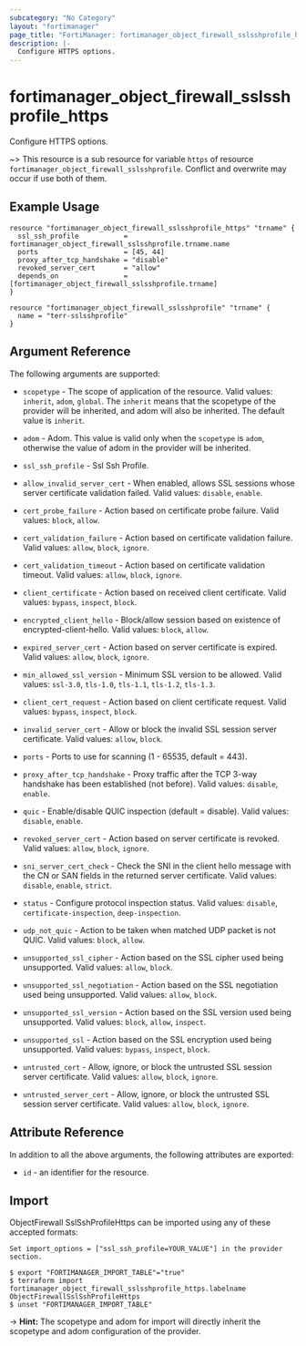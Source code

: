 ```yaml
---
subcategory: "No Category"
layout: "fortimanager"
page_title: "FortiManager: fortimanager_object_firewall_sslsshprofile_https"
description: |-
  Configure HTTPS options.
---
```


# fortimanager_object_firewall_sslsshprofile_https
Configure HTTPS options.

~> This resource is a sub resource for variable `https` of resource `fortimanager_object_firewall_sslsshprofile`. Conflict and overwrite may occur if use both of them.



## Example Usage

```hcl
resource "fortimanager_object_firewall_sslsshprofile_https" "trname" {
  ssl_ssh_profile           = fortimanager_object_firewall_sslsshprofile.trname.name
  ports                     = [45, 44]
  proxy_after_tcp_handshake = "disable"
  revoked_server_cert       = "allow"
  depends_on                = [fortimanager_object_firewall_sslsshprofile.trname]
}

resource "fortimanager_object_firewall_sslsshprofile" "trname" {
  name = "terr-sslsshprofile"
}
```

## Argument Reference


The following arguments are supported:

* `scopetype` - The scope of application of the resource. Valid values: `inherit`, `adom`, `global`. The `inherit` means that the scopetype of the provider will be inherited, and adom will also be inherited. The default value is `inherit`.
* `adom` - Adom. This value is valid only when the `scopetype` is `adom`, otherwise the value of adom in the provider will be inherited.
* `ssl_ssh_profile` - Ssl Ssh Profile.

* `allow_invalid_server_cert` - When enabled, allows SSL sessions whose server certificate validation failed. Valid values: `disable`, `enable`.

* `cert_probe_failure` - Action based on certificate probe failure. Valid values: `block`, `allow`.

* `cert_validation_failure` - Action based on certificate validation failure. Valid values: `allow`, `block`, `ignore`.

* `cert_validation_timeout` - Action based on certificate validation timeout. Valid values: `allow`, `block`, `ignore`.

* `client_certificate` - Action based on received client certificate. Valid values: `bypass`, `inspect`, `block`.

* `encrypted_client_hello` - Block/allow session based on existence of encrypted-client-hello. Valid values: `block`, `allow`.

* `expired_server_cert` - Action based on server certificate is expired. Valid values: `allow`, `block`, `ignore`.

* `min_allowed_ssl_version` - Minimum SSL version to be allowed. Valid values: `ssl-3.0`, `tls-1.0`, `tls-1.1`, `tls-1.2`, `tls-1.3`.

* `client_cert_request` - Action based on client certificate request. Valid values: `bypass`, `inspect`, `block`.

* `invalid_server_cert` - Allow or block the invalid SSL session server certificate. Valid values: `allow`, `block`.

* `ports` - Ports to use for scanning (1 - 65535, default = 443).
* `proxy_after_tcp_handshake` - Proxy traffic after the TCP 3-way handshake has been established (not before). Valid values: `disable`, `enable`.

* `quic` - Enable/disable QUIC inspection (default = disable). Valid values: `disable`, `enable`.

* `revoked_server_cert` - Action based on server certificate is revoked. Valid values: `allow`, `block`, `ignore`.

* `sni_server_cert_check` - Check the SNI in the client hello message with the CN or SAN fields in the returned server certificate. Valid values: `disable`, `enable`, `strict`.

* `status` - Configure protocol inspection status. Valid values: `disable`, `certificate-inspection`, `deep-inspection`.

* `udp_not_quic` - Action to be taken when matched UDP packet is not QUIC. Valid values: `block`, `allow`.

* `unsupported_ssl_cipher` - Action based on the SSL cipher used being unsupported. Valid values: `allow`, `block`.

* `unsupported_ssl_negotiation` - Action based on the SSL negotiation used being unsupported. Valid values: `allow`, `block`.

* `unsupported_ssl_version` - Action based on the SSL version used being unsupported. Valid values: `block`, `allow`, `inspect`.

* `unsupported_ssl` - Action based on the SSL encryption used being unsupported. Valid values: `bypass`, `inspect`, `block`.

* `untrusted_cert` - Allow, ignore, or block the untrusted SSL session server certificate. Valid values: `allow`, `block`, `ignore`.

* `untrusted_server_cert` - Allow, ignore, or block the untrusted SSL session server certificate. Valid values: `allow`, `block`, `ignore`.



## Attribute Reference

In addition to all the above arguments, the following attributes are exported:
* `id` - an identifier for the resource.

## Import

ObjectFirewall SslSshProfileHttps can be imported using any of these accepted formats:
```
Set import_options = ["ssl_ssh_profile=YOUR_VALUE"] in the provider section.

$ export "FORTIMANAGER_IMPORT_TABLE"="true"
$ terraform import fortimanager_object_firewall_sslsshprofile_https.labelname ObjectFirewallSslSshProfileHttps
$ unset "FORTIMANAGER_IMPORT_TABLE"
```
-> **Hint:** The scopetype and adom for import will directly inherit the scopetype and adom configuration of the provider.
